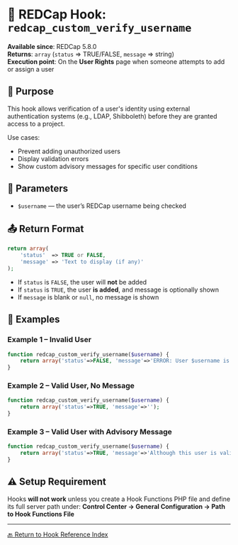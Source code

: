 # 🔧 REDCap Hook: `redcap_custom_verify_username`

**Available since**: REDCap 5.8.0  
**Returns**: `array` (`status` => TRUE/FALSE, `message` => string)  
**Execution point**: On the **User Rights** page when someone attempts to add or assign a user

## 🧠 Purpose
This hook allows verification of a user's identity using external authentication systems (e.g., LDAP, Shibboleth) before they are granted access to a project.

Use cases:
- Prevent adding unauthorized users
- Display validation errors
- Show custom advisory messages for specific user conditions

## 🧾 Parameters
- `$username` — the user’s REDCap username being checked

## 📤 Return Format
```php
return array(
    'status'  => TRUE or FALSE,
    'message' => 'Text to display (if any)'
);
```

- If `status` is `FALSE`, the user will **not** be added
- If `status` is `TRUE`, the user **is added**, and message is optionally shown
- If `message` is blank or `null`, no message is shown

## 🧪 Examples

### Example 1 – Invalid User
```php
function redcap_custom_verify_username($username) {
    return array('status'=>FALSE, 'message'=>'ERROR: User $username is not a valid username!');
}
```

### Example 2 – Valid User, No Message
```php
function redcap_custom_verify_username($username) {
    return array('status'=>TRUE, 'message'=>'');
}
```

### Example 3 – Valid User with Advisory Message
```php
function redcap_custom_verify_username($username) {
    return array('status'=>TRUE, 'message'=>'Although this user is valid, please be sure to [DO WHATEVER] before adding them.');
}
```

## ⚠️ Setup Requirement
Hooks **will not work** unless you create a Hook Functions PHP file and define its full server path under:
**Control Center → General Configuration → Path to Hook Functions File**

---

[🔙 Return to Hook Reference Index](index.md)
